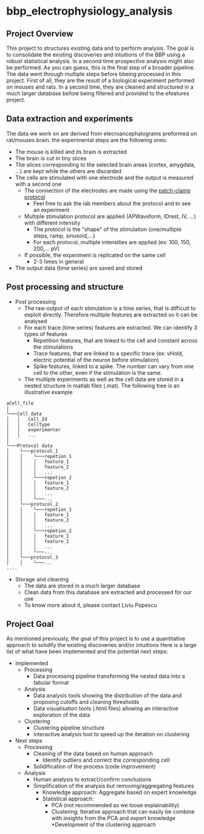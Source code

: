 # bbp_electrophysiology_analysis

## Project Overview

This project to structures existing data and to perform analysis. The goal is to consolidate the existing 
discoveries and intuitions of the BBP using a robust statistical analysis. In a second time prospective analysis might also be performed. 
As you can guess, this is the final step of a broader pipeline. The data went through multiple steps before bbeing processed in this project. 
First of all, they are the result of a biological experiment performed on mouses and rats. In a second time, they are cleaned and structured in a much larger database before being filtered and provided to the efeatures project.

## Data extraction and experiments

The data we work on are derived from elecroancephalograms preformed on rat/mouses brain. the experimental steps are the following ones:
* The mouse is killed and its brain is extracted
* The brain is cut in tiny slices
* The slices corresponding to the selected brain areas (cortex, amygdala, ...) are kept while the others are discarded
* The cells are stimulated with one electrode and the output is measured with a second one
  * The connection of the electrodes are made using the [patch-clamp protocol](https://en.wikipedia.org/wiki/Patch_clamp)
    * Feel free to ask the lab members about the protocol and to see an experiment
  * Multiple stimulation protocol are applied (APWaveform, IDrest, IV, ...) with different intensity
    * The protocol is the "shape" of the stimulation (one/multiple steps, ramp, sinusoid,...)
    * For each protocol, multiple intensities are applied (ex: 100, 150, 200,... pV)
  * If possible, the experiment is replicated on the same cell
    * 2-3 times in general
* The output data (time series) are saved and stored


## Post processing and structure

* Post processing
  * The raw output of each stimulation is a time series, that is difficult to exploit directly. Therefore multiple features are extracted so it can be analysed
  * For each trace (time series) features are extracted. We can identify 3 types of features
    * Repetition features, that are linked to the cell and constant across the stimulations
    * Trace features, that are linked to a specific trace (ex: vHold, electric potential of the neuron before stimulation)
    * Spike features, linked to a spike. The number can vary from one cell to the other, even if the stimulation is the same.
  * The multiple experiments as well as the cell data are stored in a nested structure in matlab files (.mat). The following tree is an illustrative example

```
aCell_file
│
└───Cell data
│   │   Cell_Id
│   │   Celltype
│   │   experimenter
│   │   ...
│   
└───Protocol data
│    └───protocol_1
│    │    └───repetion_1
│    │    │   feature_1
│    │    │   feature_2
│    │    │   ...
│    │    └───repetion_2
│    │    │   feature_1
│    │    │   feature_2
│    │    │   ...
│    │    └───...
│    └───protocol_2
│    │    └───repetion_1
│    │    │   feature_1
│    │    │   feature_2
│    │    │   ...
│    │    └───repetion_2
│    │    │   feature_1
│    │    │   feature_2
│    │    │   ...
│    │    └───...
│    └───protocol_3
│    │    └───...
....
```

* Storage and cleaning
  * The data are stored in a much larger database
  * Clean data from this database are extracted and processed for our use
  * To know more about it, please contact Liviu Popescu


## Project Goal

As mentioned previously, the goal of this project is to use a quantitative approach to solidify the existing discoveries and/or intuitions
Here is a large list of what have been implemented and the potential next steps:

* Implemented
  * Processing
    * Data processing pipeline transforming the nested data into a tabular format
  * Analysis
    * Data analysis tools showing the distribution of the data and proposing cutoffs and cleaning thresholds
    * Data visualisation tools (.html files) allowing an interactive exploration of the data
  * Clustering
    * Clustering pipeline structure
    * Interactive analysis tool to speed up the iteration on clustering
* Next steps
  * Processing
    * Cleaning of the data based on human approach
      * Identify outliers and correct the corresponding cell
    * Solidification of the process (code improvement)
  * Analysis
    * Human analysis to extract/confirm conclusions
    * Simplification of the analysis but removing/aggregating features
      * Knowledge approach: Aggregate based on expert knowledge
      * Statistical approach: 
        * PCA (not recommended as we loose explainability)
        * Clustering: Iterative approach that can easily be combine with insights from the PCA and expert knowledge
    *Development of the clustering approach 